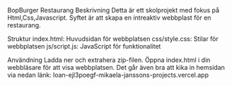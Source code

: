 BopBurger Restaurang
Beskrivning
Detta är ett skolprojekt med fokus på Html,Css,Javascript. Syftet är att skapa en intreaktiv webbplast för en restaurang.

Struktur
index.html: Huvudsidan för webbplatsen
css/style.css: Stilar för webbplatsen
js/script.js: JavaScript för funktionalitet

Användning
Ladda ner och extrahera zip-filen.
Öppna index.html i din webbläsare för att visa webbplatsen.
Det går även bra att kika in hemsidan via nedan länk: loan-ejl3poegf-mikaela-janssons-projects.vercel.app
